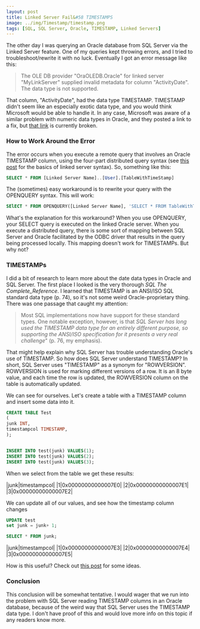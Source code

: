 ```yaml
---
layout: post
title: Linked Server Fail&#58 TIMESTAMPS
image: ../img/Timestamp/timestamp.png
tags: [SQL, SQL Server, Oracle, TIMESTAMP, Linked Servers]
---
```


The other day I was querying an Oracle database from SQL Server via the Linked Server feature. One of my queries kept throwing errors, and I tried to troubleshoot/rewrite it with no luck. Eventually I got an error message like this:

>The OLE DB provider "OraOLEDB.Oracle" for linked server "MyLinkServer" supplied invalid metadata for column "ActivityDate". The data type is not supported.

That column, "ActivityDate", had the data type TIMESTAMP. TIMESTAMP didn't seem like an especially exotic data type, and you would think Microsoft would be able to handle it. In any case, Microsoft was aware of a similar problem with numeric data types in Oracle, and they posted a link to a fix, but [that link](https://support.microsoft.com/en-us/help/243027) is currently broken.

### How to Work Around the Error

The error occurs when you execute a remote query that involves an Oracle TIMESTAMP column, using the four-part distributed query syntax (see [this post](https://andyspecht.github.io/2017-08-13-linked-server-lessons/) for the basics of linked server syntax). So, something like this:

```sql
SELECT * FROM [Linked Server Name]..[User].[TableWithTimeStamp]
```

The (sometimes) easy workaround is to rewrite your query with the OPENQUERY syntax. This will work:

```sql
SElECT * FROM OPENQUERY([Linked Server Name], 'SELECT * FROM TableWithTimeStamp')
```

What's the explanation for this workaround? When you use OPENQUERY, your SELECT query is executed on the linked Oracle server. When you execute a distributed query, there is some sort of mapping between SQL Server and Oracle facilitated by the ODBC driver that results in the query being processed locally. This mapping doesn't work for TIMESTAMPs. But why not?

### TIMESTAMPs

I did a bit of research to learn more about the date data types in Oracle and SQL Server. The first place I looked is the very thorough _SQL The Complete_Reference_. I learned that TIMESTAMP is an ANSI/ISO SQL standard data type (p. 74), so it's not some weird Oracle-proprietary thing. There was one passage that caught my attention:

>Most SQL implementations now have support for these standard types. One notable exception, however, is that _SQL Server has long used the TIMESTAMP data type for an entirely different purpose, so supporting the ANSI/ISO specification for it presents a very real challenge_" (p. 76, my emphasis).

That might help explain why SQL Server has trouble understanding Oracle's use of TIMESTAMP. So how does SQL Server understand TIMESTAMP? In short, SQL Server uses "TIMESTAMP" as a synonym for "ROWVERSION". ROWVERSION is used for marking different versions of a row. It is an 8 byte value, and each time the row is updated, the ROWVERSION column on the table is automatically updated.

We can see for ourselves. Let's create a table with a TIMESTAMP column and insert some data into it.

```sql
CREATE TABLE Test
(
junk INT,
timestampcol TIMESTAMP,
);


INSERT INTO test(junk) VALUES(1);
INSERT INTO test(junk) VALUES(2);
INSERT INTO test(junk) VALUES(3);
```
When we select from the table we get these results:

|junk|timestampcol|
|1|0x00000000000007E0|
|2|0x00000000000007E1|
|3|0x00000000000007E2|

We can update all of our values, and see how the timestamp column changes

```sql
UPDATE test
set junk = junk+ 1;

SELECT * FROM junk;
```

|junk|timestampcol|
|1|0x00000000000007E3|
|2|0x00000000000007E4|
|3|0x00000000000007E5|


How is this useful? Check out [this post](http://geekswithblogs.net/TimothyK/archive/2014/01/14/introduction-to-rowversion.aspx) for some ideas.

### Conclusion

This conclusion will be somewhat tentative. I would wager that we run into the problem with SQL Server reading TIMESTAMP columns in an Oracle database, because of the weird way that SQL Server uses the TIMESTAMP data type. I don't have proof of this and would love more info on this topic if any readers know more.





